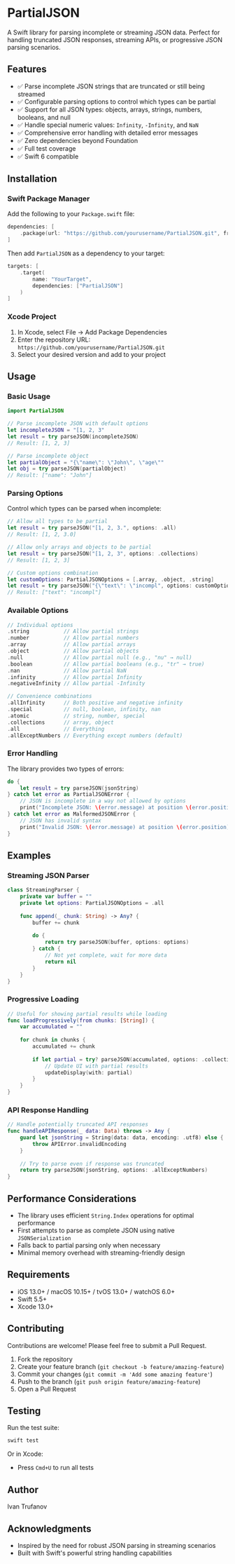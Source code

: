 # PartialJSON

A Swift library for parsing incomplete or streaming JSON data. Perfect for handling truncated JSON responses, streaming APIs, or progressive JSON parsing scenarios.

## Features

- ✅ Parse incomplete JSON strings that are truncated or still being streamed
- ✅ Configurable parsing options to control which types can be partial
- ✅ Support for all JSON types: objects, arrays, strings, numbers, booleans, and null
- ✅ Handle special numeric values: `Infinity`, `-Infinity`, and `NaN`
- ✅ Comprehensive error handling with detailed error messages
- ✅ Zero dependencies beyond Foundation
- ✅ Full test coverage
- ✅ Swift 6 compatible

## Installation

### Swift Package Manager

Add the following to your `Package.swift` file:

```swift
dependencies: [
    .package(url: "https://github.com/yourusername/PartialJSON.git", from: "1.0.0")
]
```

Then add `PartialJSON` as a dependency to your target:

```swift
targets: [
    .target(
        name: "YourTarget",
        dependencies: ["PartialJSON"]
    )
]
```

### Xcode Project

1. In Xcode, select File → Add Package Dependencies
2. Enter the repository URL: `https://github.com/yourusername/PartialJSON.git`
3. Select your desired version and add to your project

## Usage

### Basic Usage

```swift
import PartialJSON

// Parse incomplete JSON with default options
let incompleteJSON = "[1, 2, 3"
let result = try parseJSON(incompleteJSON)
// Result: [1, 2, 3]

// Parse incomplete object
let partialObject = "{\"name\": \"John\", \"age\""
let obj = try parseJSON(partialObject)
// Result: ["name": "John"]
```

### Parsing Options

Control which types can be parsed when incomplete:

```swift
// Allow all types to be partial
let result = try parseJSON("[1, 2, 3.", options: .all)
// Result: [1, 2, 3.0]

// Allow only arrays and objects to be partial
let result = try parseJSON("[1, 2, 3", options: .collections)
// Result: [1, 2, 3]

// Custom options combination
let customOptions: PartialJSONOptions = [.array, .object, .string]
let result = try parseJSON("{\"text\": \"incompl", options: customOptions)
// Result: ["text": "incompl"]
```

### Available Options

```swift
// Individual options
.string           // Allow partial strings
.number           // Allow partial numbers
.array            // Allow partial arrays
.object           // Allow partial objects
.null             // Allow partial null (e.g., "nu" → null)
.boolean          // Allow partial booleans (e.g., "tr" → true)
.nan              // Allow partial NaN
.infinity         // Allow partial Infinity
.negativeInfinity // Allow partial -Infinity

// Convenience combinations
.allInfinity      // Both positive and negative infinity
.special          // null, boolean, infinity, nan
.atomic           // string, number, special
.collections      // array, object
.all              // Everything
.allExceptNumbers // Everything except numbers (default)
```

### Error Handling

The library provides two types of errors:

```swift
do {
    let result = try parseJSON(jsonString)
} catch let error as PartialJSONError {
    // JSON is incomplete in a way not allowed by options
    print("Incomplete JSON: \(error.message) at position \(error.position)")
} catch let error as MalformedJSONError {
    // JSON has invalid syntax
    print("Invalid JSON: \(error.message) at position \(error.position)")
}
```

## Examples

### Streaming JSON Parser

```swift
class StreamingParser {
    private var buffer = ""
    private let options: PartialJSONOptions = .all
    
    func append(_ chunk: String) -> Any? {
        buffer += chunk
        
        do {
            return try parseJSON(buffer, options: options)
        } catch {
            // Not yet complete, wait for more data
            return nil
        }
    }
}
```

### Progressive Loading

```swift
// Useful for showing partial results while loading
func loadProgressively(from chunks: [String]) {
    var accumulated = ""
    
    for chunk in chunks {
        accumulated += chunk
        
        if let partial = try? parseJSON(accumulated, options: .collections) {
            // Update UI with partial results
            updateDisplay(with: partial)
        }
    }
}
```

### API Response Handling

```swift
// Handle potentially truncated API responses
func handleAPIResponse(_ data: Data) throws -> Any {
    guard let jsonString = String(data: data, encoding: .utf8) else {
        throw APIError.invalidEncoding
    }
    
    // Try to parse even if response was truncated
    return try parseJSON(jsonString, options: .allExceptNumbers)
}
```

## Performance Considerations

- The library uses efficient `String.Index` operations for optimal performance
- First attempts to parse as complete JSON using native `JSONSerialization`
- Falls back to partial parsing only when necessary
- Minimal memory overhead with streaming-friendly design

## Requirements

- iOS 13.0+ / macOS 10.15+ / tvOS 13.0+ / watchOS 6.0+
- Swift 5.5+
- Xcode 13.0+

## Contributing

Contributions are welcome! Please feel free to submit a Pull Request.

1. Fork the repository
2. Create your feature branch (`git checkout -b feature/amazing-feature`)
3. Commit your changes (`git commit -m 'Add some amazing feature'`)
4. Push to the branch (`git push origin feature/amazing-feature`)
5. Open a Pull Request

## Testing

Run the test suite:

```bash
swift test
```

Or in Xcode:
- Press `Cmd+U` to run all tests

## Author

Ivan Trufanov

## Acknowledgments

- Inspired by the need for robust JSON parsing in streaming scenarios
- Built with Swift's powerful string handling capabilities
